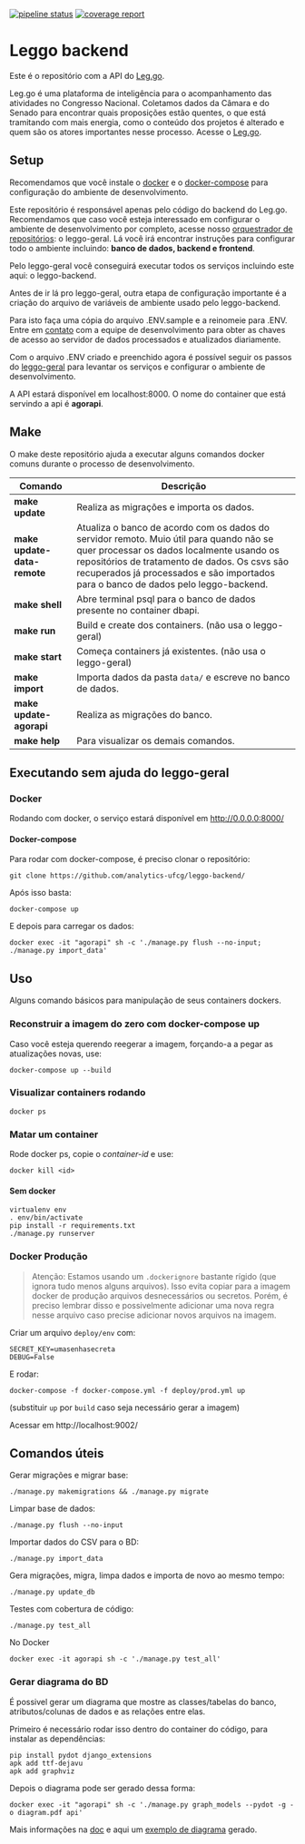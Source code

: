 [![pipeline status](https://gitlab.com/analytics-ufcg/agora-digital-backend/badges/master/pipeline.svg)](https://gitlab.com/analytics-ufcg/agora-digital-backend/commits/master)
[![coverage report](https://gitlab.com/analytics-ufcg/agora-digital-backend/badges/master/coverage.svg)](https://gitlab.com/analytics-ufcg/agora-digital-backend/commits/master)

# Leggo backend

Este é o repositório com a API do [Leg.go](https://leggo.parlametria.org). 

Leg.go é uma plataforma de inteligência para o acompanhamento das atividades no Congresso Nacional. Coletamos dados da Câmara e do Senado para encontrar quais proposições estão quentes, o que está tramitando com mais energia, como o conteúdo dos projetos é alterado e quem são os atores importantes nesse processo. Acesse o [Leg.go](https://leggo.parlametria.org).

## Setup

Recomendamos que você instale o [docker](https://docs.docker.com/install/linux/docker-ce/ubuntu/#install-docker-ce) e o [docker-compose](https://docs.docker.com/compose/install/) para configuração do ambiente de desenvolvimento.

Este repositório é responsável apenas pelo código do backend do Leg.go. Recomendamos que caso você esteja interessado em configurar o ambiente de desenvolvimento por completo, acesse nosso [orquestrador de repositórios](https://github.com/parlametria/leggo-geral/tree/master/compose): o leggo-geral. Lá você irá encontrar instruções para configurar todo o ambiente incluindo: **banco de dados, backend e frontend**.

Pelo leggo-geral você conseguirá executar todos os serviços incluindo este aqui: o leggo-backend.

Antes de ir lá pro leggo-geral, outra etapa de configuração importante é a criação do arquivo de variáveis de ambiente usado pelo leggo-backend. 

Para isto faça uma cópia do arquivo .ENV.sample e a reinomeie para .ENV. Entre em [contato](https://github.com/parlametria/leggo-backend/issues) com a equipe de desenvolvimento para obter as chaves de acesso ao servidor de dados processados e atualizados diariamente.

Com o arquivo .ENV criado e preenchido agora é possível seguir os passos do [leggo-geral](https://github.com/parlametria/leggo-geral/tree/master/compose) para levantar os serviços e configurar o ambiente de desenvolvimento.

A API estará disponível em localhost:8000.
O nome do container que está servindo a api é **agorapi**.

## Make	
O make deste repositório ajuda a executar alguns comandos docker comuns durante o processo de desenvolvimento.

 Comando | Descrição	
------- | -----------
**make update** | Realiza as migrações e importa os dados.
**make update-data-remote** | Atualiza o banco de acordo com os dados do servidor remoto. Muio útil para quando não se quer processar os dados localmente usando os repositórios de tratamento de dados. Os csvs são recuperados já processados e são importados para o banco de dados pelo leggo-backend.
**make shell** | Abre terminal psql para o banco de dados presente no container dbapi.
**make run** | Build e create dos containers. (não usa o leggo-geral)	
**make start** | Começa containers já existentes. (não usa o leggo-geral)		
**make import** | Importa dados da pasta `data/` e escreve no banco de dados.
**make update-agorapi** | Realiza as migrações do banco.	
**make help** | Para visualizar os demais comandos.

## Executando sem ajuda do leggo-geral

### Docker
Rodando com docker, o serviço estará disponível em http://0.0.0.0:8000/

#### Docker-compose
Para rodar com docker-compose, é preciso clonar o repositório:
```
git clone https://github.com/analytics-ufcg/leggo-backend/
```

Após isso basta:
```
docker-compose up 
```

E depois para carregar os dados:
```
docker exec -it "agorapi" sh -c './manage.py flush --no-input; ./manage.py import_data'
```

## Uso

Alguns comando básicos para manipulação de seus containers dockers.

### Reconstruir a imagem do zero com docker-compose up
Caso você esteja querendo reegerar a imagem, forçando-a a pegar as atualizações novas, use:

```
docker-compose up --build
```

### Visualizar containers rodando

```
docker ps
```

### Matar um container
Rode docker ps, copie o *container-id* e use:

```
docker kill <id>
```
 
#### Sem docker
```
virtualenv env
. env/bin/activate
pip install -r requirements.txt
./manage.py runserver
```

### Docker Produção

> Atenção:
> Estamos usando um `.dockerignore` bastante rígido (que ignora tudo menos alguns arquivos). Isso evita copiar para a imagem docker de produção arquivos desnecessários ou secretos.
> Porém, é preciso lembrar disso e possivelmente adicionar uma nova regra nesse arquivo caso precise adicionar novos arquivos na imagem.

Criar um arquivo `deploy/env` com:
```
SECRET_KEY=umasenhasecreta
DEBUG=False
```
E rodar:
```
docker-compose -f docker-compose.yml -f deploy/prod.yml up
```
(substituir `up` por `build` caso seja necessário gerar a imagem)

Acessar em http://localhost:9002/

## Comandos úteis

Gerar migrações e migrar base:
```
./manage.py makemigrations && ./manage.py migrate
```

Limpar base de dados:
```
./manage.py flush --no-input
```

Importar dados do CSV para o BD:
```
./manage.py import_data
```

Gera migrações, migra, limpa dados e importa de novo ao mesmo tempo:
```
./manage.py update_db
```

Testes com cobertura de código:
```
./manage.py test_all
```
No Docker
```
docker exec -it agorapi sh -c './manage.py test_all'
```

### Gerar diagrama do BD

É possivel gerar um diagrama que mostre as classes/tabelas do banco, atributos/colunas de dados e as relações entre elas.

Primeiro é necessário rodar isso dentro do container do código, para instalar as dependências:

```
pip install pydot django_extensions
apk add ttf-dejavu
apk add graphviz
```

Depois o diagrama pode ser gerado dessa forma:

```
docker exec -it "agorapi" sh -c './manage.py graph_models --pydot -g -o diagram.pdf api'
```

Mais informações na [doc](https://django-extensions.readthedocs.io/en/latest/graph_models.html) e aqui um [exemplo de diagrama](https://medium.com/@yathomasi1/1-using-django-extensions-to-visualize-the-database-diagram-in-django-application-c5fa7e710e16) gerado.

